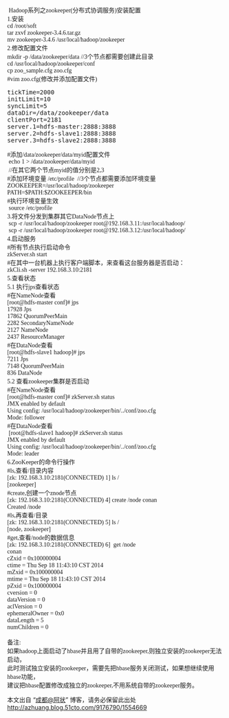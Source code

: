 <p><span style="font-family:'微软雅黑', 'Microsoft YaHei';">&nbsp;Hadoop系列之zookeeper(分布式协调服务)安装配置 <br>1.安装<br>cd /root/soft<br>tar zxvf zookeeper-3.4.6.tar.gz<br>mv zookeeper-3.4.6 /usr/local/hadoop/zookeeper<br>2.修改配置文件<br>mkdir -p /data/zookeeper/data //3个节点都需要创建此目录<br>cd /usr/local/hadoop/zookeeper/conf<br>cp zoo_sample.cfg zoo.cfg<br>#vim zoo.cfg(修改并添加配置文件)</span></p>
<pre class="brush:xml;toolbar:false">tickTime=2000
initLimit=10
syncLimit=5
dataDir=/data/zookeeper/data
clientPort=2181
server.1=hdfs-master:2888:3888&nbsp;
server.2=hdfs-slave1:2888:3888&nbsp;
server.3=hdfs-slave2:2888:3888</pre>
<p><span style="font-family:'微软雅黑', 'Microsoft YaHei';"></span><span style="font-family:'微软雅黑', 'Microsoft YaHei';">#添加/data/zookeeper/data/myid配置文件<br>&nbsp;echo 1 &gt; /data/zookeeper/data/myid <br>&nbsp;//在其它两个节点myid的值分别是2,3<br>#添加环境变量 /etc/profile&nbsp; //3个节点都需要添加环境变量<br>ZOOKEEPER=/usr/local/hadoop/zookeeper<br>PATH=$PATH:$ZOOKEEPER/bin<br>#执行环境变量生效<br>&nbsp;source /etc/profile<br>3.将文件分发到集群其它DataNode节点上<br>&nbsp;scp -r /usr/local/hadoop/zookeeper root@192.168.3.11:/usr/local/hadoop/<br>&nbsp;scp -r /usr/local/hadoop/zookeeper root@192.168.3.12:/usr/local/hadoop/<br>4.启动服务<br>#所有节点执行启动命令<br>zkServer.sh start<br>#在其中一台机器上执行客户端脚本，来查看这台服务器是否启动：<br>zkCli.sh -server 192.168.3.10:2181<br>5.查看状态<br>5.1 执行jps查看状态<br>#在NameNode查看<br>[root@hdfs-master conf]# jps<br>17928 Jps<br>17862 QuorumPeerMain<br>2282 SecondaryNameNode<br>2127 NameNode<br>2437 ResourceManager<br>#在DataNode查看<br>[root@hdfs-slave1 hadoop]# jps<br>7211 Jps<br>7148 QuorumPeerMain<br>836 DataNode<br>5.2 查看zookeeper集群是否启动<br>#在NameNode查看<br>[root@hdfs-master conf]# zkServer.sh status<br>JMX enabled by default<br>Using config: /usr/local/hadoop/zookeeper/bin/../conf/zoo.cfg<br>Mode: follower<br>#在DataNode查看<br>&nbsp;[root@hdfs-slave1 hadoop]# zkServer.sh status<br>JMX enabled by default<br>Using config: /usr/local/hadoop/zookeeper/bin/../conf/zoo.cfg<br>Mode: leader<br>6.ZooKeeper的命令行操作<br>#ls,查看/目录内容<br>[zk: 192.168.3.10:2181(CONNECTED) 1] ls /<br>[zookeeper]<br>#create,创建一个znode节点<br>[zk: 192.168.3.10:2181(CONNECTED) 4] create /node conan<br>Created /node<br>#ls,再查看/目录<br>[zk: 192.168.3.10:2181(CONNECTED) 5] ls /<br>[node, zookeeper]<br>#get,查看/node的数据信息<br>[zk: 192.168.3.10:2181(CONNECTED) 6]&nbsp; get /node<br>conan<br>cZxid = 0x100000004<br>ctime = Thu Sep 18 11:43:10 CST 2014<br>mZxid = 0x100000004<br>mtime = Thu Sep 18 11:43:10 CST 2014<br>pZxid = 0x100000004<br>cversion = 0<br>dataVersion = 0<br>aclVersion = 0<br>ephemeralOwner = 0x0<br>dataLength = 5<br>numChildren = 0<br><br>备注:<br>如果hadoop上面启动了hbase并且用了自带的zookeeper,则独立安装的zookeeper无法启动，<br>此时测试独立安装的zookeeper，需要先把hbase服务关闭测试，如果想继续使用hbase功能，<br>建议把hbase配置修改成独立的zookeeper,不用系统自带的zookeeper服务。</span><br></p>
<p>本文出自 “<a href="http://azhuang.blog.51cto.com">成都@阿状</a>” 博客，请务必保留此出处<a href="http://azhuang.blog.51cto.com/9176790/1554669">http://azhuang.blog.51cto.com/9176790/1554669</a></p>
